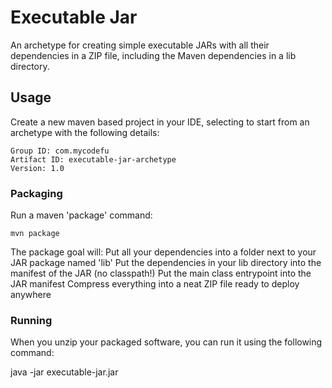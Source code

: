 # Executable Jar
An archetype for creating simple executable JARs with all their dependencies in a ZIP file, including the Maven dependencies in a lib directory.

## Usage
Create a new maven based project in your IDE, selecting to start from an archetype with the following details:

```
Group ID: com.mycodefu
Artifact ID: executable-jar-archetype
Version: 1.0
```

### Packaging
Run a maven 'package' command:
```
mvn package
```
The package goal will:
Put all your dependencies into a folder next to your JAR package named 'lib'
Put the dependencies in your lib directory into the manifest of the JAR (no classpath!)
Put the main class entrypoint into the JAR manifest
Compress everything into a neat ZIP file ready to deploy anywhere

### Running
When you unzip your packaged software, you can run it using the following command:

java -jar executable-jar.jar
